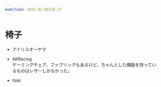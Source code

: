 ```yaml
---
modified: 2025-01-05T18:37
---
```

# 椅子

- アイリスオーヤマ
- AKRacing  
    ゲーミングチェア、ファブリックもあるけど、ちゃんとした機能を持っているものはレザーしかなかった。  
    
- Itoki